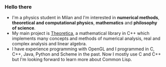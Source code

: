 ### Hello there
- I'm a physics student in Milan and I'm interested in **numerical methods**, **theoretical and computational physics**, **mathematics** and **philosophy of science**.
- My main project is [Theoretica](https://github.com/chaotic-society/theoretica), a mathematical library in C++ which implements many concepts and methods of numerical analysis, real and complex analysis and linear algebra.
- I have experience programming with OpenGL and I programmed in C, C++, Java, Python and Scheme in the past. Now I mostly use C and C++ but I'm looking forward to learn more about Common Lisp.
